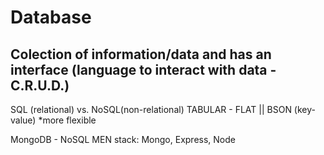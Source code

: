 # Database

## Colection of information/data and has an interface (language to interact with data - C.R.U.D.)

SQL (relational) vs. NoSQL(non-relational)
TABULAR - FLAT || BSON (key-value) \*more flexible

MongoDB - NoSQL
MEN stack: Mongo, Express, Node
